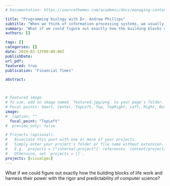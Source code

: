 ```yaml
---
# Documentation: https://sourcethemes.com/academic/docs/managing-content/

title: "Programming biology with Dr. Andrew Phillips"
subtitle: "When we think of information processing systems, we usually think of computers, but the cells in our bodies are also information processing systems. Hear why Dr. Andrew Phillips aims to solve how these building blocks of life work. - <a href = https://www.microsoft.com/en-us/research/podcast/programming-biology-with-dr-andrew-phillips/>Microsoft Research Podcast</a>"
summary: "What if we could figure out exactly how the building blocks of life work and harness their power with the rigor and predictability of computer science? <br> <b>Microsoft Research Podcast</b>"
authors: []

tags: []
categories: []
date: 2019-03-13T00:00:00Z
publishDate:
url_pdf: 
featured: true
publication: "Financial Times"

abstract:



# Featured image
# To use, add an image named `featured.jpg/png` to your page's folder.
# Focal points: Smart, Center, TopLeft, Top, TopRight, Left, Right, BottomLeft, Bottom, BottomRight.
image: 
#  caption: ""
  focal_point: "TopLeft"
#  preview_only: false

# Projects (optional).
#   Associate this post with one or more of your projects.
#   Simply enter your project's folder or file name without extension.
#   E.g. `projects = ["internal-project"]` references `content/project/deep-learning/index.md`.
#   Otherwise, set `projects = []`.
projects: [visualgec]
---
```


What if we could figure out exactly how the building blocks of life work and harness their power with the rigor and predictability of computer science?